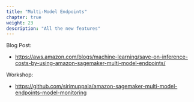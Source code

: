 ```yaml
---
title: "Multi-Model Endpoints"
chapter: true
weight: 23
description: "All the new features"
---
```


Blog Post:
- https://aws.amazon.com/blogs/machine-learning/save-on-inference-costs-by-using-amazon-sagemaker-multi-model-endpoints/ 

Workshop:
- https://github.com/sirimuppala/amazon-sagemaker-multi-model-endpoints-model-monitoring 



